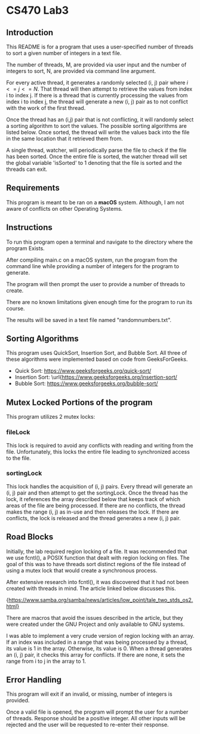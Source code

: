 # CS470 Lab3

## Introduction

This README is for a program that uses a user-specified number of threads to sort a given number of integers in a text file. 

The number of threads, M, are provided via user input and the number of integers to sort, N, are provided via command line argument.

For every active thread, it generates a randomly selected (i, j) pair where $i <= j <= N$.
That thread will then attempt to retrieve the values from index i to index j. If there is a thread that is currently processing the values from index i to index j, the thread will generate a new (i, j) pair as to not conflict with the work of the first thread. 

Once the thread has an (i,j) pair that is not conflicting, it will randomly select a sorting algorithm to sort the values. The possible sorting algorithms are listed below. Once sorted, the thread will write the values back into the file in the same location that it retrieved them from.

A single thread, watcher, will periodically parse the file to check if the file has been sorted. Once the entire file is sorted, the watcher thread will set the global variable 'isSorted' to 1 denoting that the file is sorted and the threads can exit.

## Requirements

This program is meant to be ran on a **macOS** system. Although, I am not aware of conflicts on other Operating Systems.

## Instructions

To run this program open a terminal and navigate to the directory where the program Exists.

After compiling main.c on a macOS system, run the program from the command line while providing a number of integers for the program to generate.

The program will then prompt the user to provide a number of threads to create.

There are no known limitations given enough time for the program to run its course.

The results will be saved in a text file named "randomnumbers.txt".

## Sorting Algorithms

This program uses QuickSort, Insertion Sort, and Bubble Sort. All three of these algorithms were implemented based on code from GeeksForGeeks.

* Quick Sort: https://www.geeksforgeeks.org/quick-sort/
* Insertion Sort: \\url\{https://www.geeksforgeeks.org/insertion-sort/
* Bubble Sort: https://www.geeksforgeeks.org/bubble-sort/

## Mutex Locked Portions of the program

This program utilizes 2 mutex locks:

### fileLock
This lock is required to avoid any conflicts with reading and writing from the file. Unfortunately, this locks the entire file leading to synchronized access to the file.

### sortingLock
This lock handles the acquisition of (i, j) pairs. Every thread will generate an (i, j) pair and then attempt to get the sortingLock. Once the thread has the lock, it references the array described below that keeps track of which areas of the file are being processed. If there are no conflicts, the thread makes the range (i, j) as in-use and then releases the lock. If there are conflicts, the lock is released and the thread generates a new (i, j) pair.

## Road Blocks

Initially, the lab required region locking of a file. It was recommended that we use fcntl(), a POSIX function that dealt with region locking on files. The goal of this was to have threads sort distinct regions of the file instead of using a mutex lock that would create a synchronous process.

After extensive research into fcntl(), it was discovered that it had not been created with threads in mind. The article linked below discusses this.

{https://www.samba.org/samba/news/articles/low_point/tale_two_stds_os2.html}

There are macros that avoid the issues described in the article, but they were created under the GNU Project and only available to GNU systems.

I was able to implement a very crude version of region locking with an array. If an index was included in a range that was being processed by a thread, its value is 1 in the array. Otherwise, its value is 0. When a thread generates an (i, j) pair, it checks this array for conflicts. If there are none, it sets the range from i to j in the array to 1.

## Error Handling

This program will exit if an invalid, or missing, number of integers is provided.

Once a valid file is opened, the program will prompt the user for a number of threads. Response should be a positive integer. All other inputs will be rejected and the user will be requested to re-enter their response.